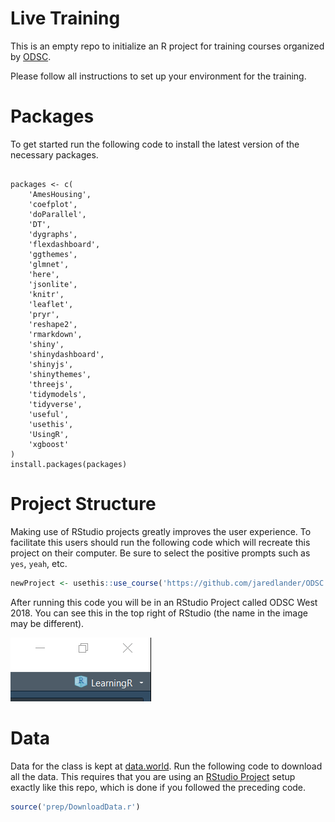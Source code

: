 
<!-- README.md is generated from README.Rmd. Please edit that file -->

# Live Training

This is an empty repo to initialize an R project for training courses
organized by
[ODSC](https://odsc.com/california/west-search-schedule-2018).

Please follow all instructions to set up your environment for the
training.

# Packages

To get started run the following code to install the latest version of
the necessary packages.

<div class="sourceCode">

<pre class='sourceCode r'><code class='sourceCode r'>
packages <- c(
    'AmesHousing', 
    'coefplot', 
    'doParallel', 
    'DT', 
    'dygraphs', 
    'flexdashboard', 
    'ggthemes', 
    'glmnet', 
    'here', 
    'jsonlite', 
    'knitr', 
    'leaflet', 
    'pryr', 
    'reshape2', 
    'rmarkdown', 
    'shiny', 
    'shinydashboard', 
    'shinyjs', 
    'shinythemes', 
    'threejs', 
    'tidymodels', 
    'tidyverse', 
    'useful', 
    'usethis', 
    'UsingR', 
    'xgboost'
)
install.packages(packages)
</code></pre>

</div>

# Project Structure

Making use of RStudio projects greatly improves the user experience. To
facilitate this users should run the following code which will recreate
this project on their computer. Be sure to select the positive prompts
such as `yes`, `yeah`,
etc.

``` r
newProject <- usethis::use_course('https://github.com/jaredlander/ODSC West 2018/archive/master.zip')
```

<!-- After that runs successfully you will have a new folder holding the R project that looks like this (the name in the image may be different). -->

<!-- ```{r proj-folder,echo=FALSE,out.width='50%'} -->

<!-- knitr::include_graphics('images/ProjectFolder.png') -->

<!-- ``` -->

After running this code you will be in an RStudio Project called ODSC
West 2018. You can see this in the top right of RStudio (the name in the
image may be different).

![](images/ProjectCorner.png)<!-- -->

# Data

Data for the class is kept at
[data.world](https://data.world/landeranalytics/training). Run the
following code to download all the data. This requires that you are
using an [RStudio
Project](https://support.rstudio.com/hc/en-us/articles/200526207-Using-Projects)
setup exactly like this repo, which is done if you followed the
preceding code.

``` r
source('prep/DownloadData.r')
```
